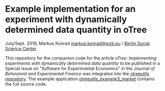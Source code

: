 # Example implementation for an experiment with dynamically determined data quantity in oTree

July/Sept. 2018, Markus Konrad <markus.konrad@wzb.eu> / [Berlin Social Science Center](https://wzb.eu)

This repository for the companion code for the article *oTree: Implementing experiments with dynamically determined data quantity* to be published in a Special Issue on "Software for Experimental Economics" in the *Journal of Behavioral and Experimental Finance* was integrated into the [otreeutils repository](https://github.com/WZBSocialScienceCenter/otreeutils). The example application [otreeutils_example3_market](https://github.com/WZBSocialScienceCenter/otreeutils/tree/master/otreeutils_example3_market) contains the full source code.
